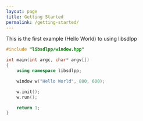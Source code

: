 ```yaml
---
layout: page
title: Getting Started
permalink: /getting-started/
---
```

This is the first example (Hello World) to using libsdlpp

```cpp
#include "libsdlpp/window.hpp"

int main(int argc, char* argv[]) 
{
    using namespace libsdlpp;

    window w("Hello World", 800, 600);

    w.init();
    w.run();

    return 1;
}
```
